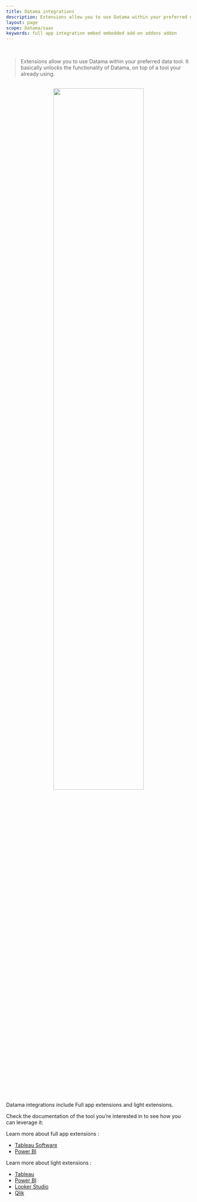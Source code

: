 ```yaml
---
title: Datama integrations
description: Extensions allow you to use Datama within your preferred data tool. It basically unlocks the functionality of Datama, on top of a tool your already using.
layout: page
scope: Datama/saas
keywords: full app integration embed embedded add-on addons addon
---
```


<br>

> Extensions allow you to use Datama within your preferred data tool. It basically unlocks the functionality of Datama, on top of a tool your already using.

<br>

<center><img style="width:70%;" src="{{site.url}}/{{site.baseurl}}/core_app/new/integration/images/viz_tools.png"/></center>

<br>


<!-- - [Tableau Software]({{site.url}}/{{site.baseurl}}/core_app/new/integration/tableau.html)
- [Power BI]({{site.url}}/{{site.baseurl}}/core_app/new/integration/powerbi.html)
- [Looker Studio]({{site.url}}/{{site.baseurl}}/core_app/new/integration/looker_studio.html) -->
Datama integrations include Full app extensions and light extensions. 

Check the documentation of the tool you’re interested in to see how you can leverage it:

Learn more about full app extensions :
- [Tableau Software]({{site.url}}/{{site.baseurl}}/core_app/new/integration/tableau.html)
- [Power BI]({{site.url}}/{{site.baseurl}}/core_app/new/integration/PowerBI.html)

Learn more about light extensions :
- [Tableau]({{site.url}}/{{site.baseurl}}/extensions/how-to-use/tableau_viz.html)
- [Power BI]({{site.url}}/{{site.baseurl}}/extensions/how-to-use/power_bi.html)
- [Looker Studio]({{site.url}}/{{site.baseurl}}/extensions/how-to-use/looker-studio.html)
- [Qlik]({{site.url}}/{{site.baseurl}}/extensions/how-to-use/qlik.html)
